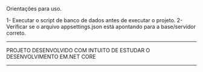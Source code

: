 Orientações para uso.

1- Executar o script de banco de dados antes de executar o projeto.
2- Verificar se o arquivo appsettings.json está apontando para a base/servidor correto.

**********************************************************************************
PROJETO DESENVOLVIDO COM INTUITO DE ESTUDAR O DESENVOLVIMENTO EM.NET CORE
**********************************************************************************